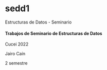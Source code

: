 # sedd1
Estructuras de Datos - Seminario


#### Trabajos de Seminario de Estructuras de Datos

Cucei 2022


Jairo Caín

2 semestre
